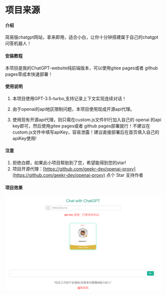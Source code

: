 # 项目来源

#### 介绍

简易版chatgpt网站，拿来即用，适合小白，让你十分钟搭建属于自己的chatgpt问答机器人！

#### 安装教程

本项目是我的ChatGPT-website纯前端版本，可以使用gitee pages或者 github pages零成本快速部署！

#### 使用说明

1.  本项目使用GPT-3.5-turbo,支持记录上下文实现连续对话！

2.  由于openai的api地区限制问题，本项目使用现成开源api代理。

3.  使用现有开源api代理，则只需在custom.js文件91行加入自己的 openai 的api key即可，然后使用gitee pages或者 github pages部署就行！不建议在custom.js文件中填写apiKey，容易泄露！建议直接部署后在首页填入自己的apiKey使用!

#### 注意

1.  拒绝白嫖，如果此小项目帮助到了您，希望能得到您的star!
2.  项目开源代理：[https://github.com/geekr-dev/openai-proxy](https://github.com/geekr-dev/openai-proxy) 点个 Star 支持作者
#### 项目效果

![输入图片说明](示例图.png)
